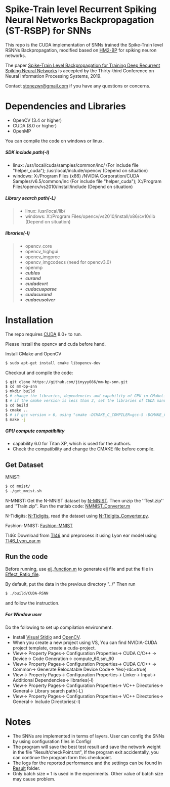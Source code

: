 #  Spike-Train level Recurrent Spiking Neural Networks Backpropagation (ST-RSBP) for SNNs
This repo is the CUDA implementation of SNNs trained the Spike-Train level RSNNs Backpropagation, modified based on <a href="https://github.com/jinyyy666/mm-bp-snn">HM2-BP</a> for spiking neuron networks.

The paper <a href="http://papers.nips.cc/paper/8995-spike-train-level-backpropagation-for-training-deep-recurrent-spiking-neural-networks">Spike-Train Level Backpropagation for Training Deep Recurrent Spiking Neural Networks</a> is accepted by the Thirty-third Conference on Neural Information Processing Systems, 2019.

Contact <stonezwr@gmail.com> if you have any questions or concerns.

# Dependencies and Libraries
* OpenCV (3.4 or higher)
* CUDA (8.0 or higher)
* OpenMP

You can compile the code on windows or linux. 
##### SDK include path(-I)   
* linux: /usr/local/cuda/samples/common/inc/ (For include file "helper_cuda"); /usr/local/include/opencv/ (Depend on situation)        
* windows: X:/Program Files (x86) /NVIDIA Corporation/CUDA Samples/v6.5/common/inc (For include file "helper_cuda"); X:/Program Files/opencv/vs2010/install/include (Depend on situation)

##### Library search path(-L)   
>* linux: /usr/local/lib/   
>* windows: X:/Program Files/opencv/vs2010/install/x86/cv10/lib (Depend on situation)    
>
##### libraries(-l)      
>* opencv_core   
>* opencv_highgui   
>* opencv_imgproc   
>* opencv_imgcodecs (need for opencv3.0)  
>* openmp
>* ***cublas***   
>* ***curand***   
>* ***cudadevrt***  
>* ***cudacusparse***  
>* ***cudacurand*** 
>* ***cudacusolver*** 

# Installation

The repo requires [CUDA](https://developer.nvidia.com/cuda-toolkit-archive) 8.0+ to run.

Please install the opencv and cuda before hand.

Install CMake and OpenCV
```sh
$ sudo apt-get install cmake libopencv-dev 
```

Checkout and compile the code:
```sh
$ git clone https://github.com/jinyyy666/mm-bp-snn.git
$ cd mm-bp-snn
$ mkdir build
$ # change the libraries, dependencies and capability of GPU in CMakeLists.txt
$ # if the cmake version is less than 3, set the libraries of CUDA manually
$ cd build
$ cmake ..
$ # if gcc version > 6, using "cmake -DCMAKE_C_COMPILER=gcc-5 -DCMAKE_CXX_COMPILER=g++-5 .."
$ make -j
```
##### GPU compute compatibility
* capability 6.0 for Titan XP, which is used for the authors. 
* Check the compatibility and change the CMAKE file before compile.


## Get Dataset
MNIST:
```sh
$ cd mnist/
$ ./get_mnist.sh
```
N-MNIST: Get the N-MNIST dataset by [N-MNIST](http://www.garrickorchard.com/datasets/n-mnist). Then unzip the ''Test.zip'' and ''Train.zip''. Run the matlab code: [NMNIST_Converter.m](https://github.com/stonezwr/ST-RSBP/tree/master/other_tools/nmnist)

N-Tidigits: [N-Tidigits](https://docs.google.com/document/d/1Uxe7GsKKXcy6SlDUX4hoJVAC0-UkH-8kr5UXp0Ndi1M/edit), read the dataset using [N-Tidigits_Converter.py](https://github.com/stonezwr/ST-RSBP/tree/master/other_tools/NTidigits_Converter).

Fashion-MNIST: [Fashion-MNIST](https://github.com/zalandoresearch/fashion-mnist)

TI46: Download from [TI46](https://catalog.ldc.upenn.edu/LDC93S9) and preprocess it using Lyon ear model using [TI46_Lyon_ear.m](https://github.com/stonezwr/ST-RSBP/tree/master/other_tools/Lyon_ear_model)

## Run the code 
Before running, 
use [eij_function.m](https://github.com/stonezwr/ST-RSBP/tree/master/other_tools/Effect_Ratio_Generator/eij_function.m) to generate eij file and put the file in [Effect_Ratio_file](https://github.com/stonezwr/ST-RSBP/tree/master/Effect_Ratio_file).

By default, put the data in the previous directory "../" Then run 
```sh
$ ./build/CUDA-RSNN
```
and follow the instruction.

##### For Window user
Do the following to set up compilation environment.
* Install [Visual Stidio](https://www.visualstudio.com/downloads/) and [OpenCV](https://opencv.org/releases.html).
* When you create a new project using VS, You can find NVIDIA-CUDA project template, create a cuda-project.
* View-> Property Pages-> Configuration Properties-> CUDA C/C++ -> Device-> Code Generation-> compute_60,sm_60   
* View-> Property Pages-> Configuration Properties-> CUDA C/C++ -> Common-> Generate Relocatable Device Code-> Yes(-rdc=true) 
* View-> Property Pages-> Configuration Properties-> Linker-> Input-> Additional Dependencies-> libraries(-l)   
* View-> Property Pages-> Configuration Properties-> VC++ Directories-> General-> Library search path(-L)  
* View-> Property Pages-> Configuration Properties-> VC++ Directories-> General-> Include Directories(-I)  

# Notes
* The SNNs are implemented in terms of layers. User can config the SNNs by using configuration files in Config/
* The program will save the best test result and save the network weight in the file "Result/checkPoint.txt", If the program exit accidentally, you can continue the program form this checkpoint.
* The logs for the reported performance and the settings can be found in [Result](https://github.com/stonezwr/ST-RSBP/tree/master/Result) folder.
* Only batch size = 1 is used in the experiments. Other value of batch size may cause problem.
